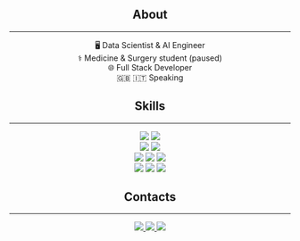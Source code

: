 <h2 align="center">About</h2>
<hr>
<div align="center">
  <p>
    🖥️ Data Scientist & AI Engineer<br>
    ⚕️ Medicine & Surgery student (paused)<br>
    🌐 Full Stack Developer<br>
    🇬🇧 🇮🇹 Speaking   
  </p>
</div>
<div>
  <h2 align="center">Skills</h2>
  <hr>
  <div align="center">
    <img src="https://img.shields.io/badge/Python-2b5b83?style=for-the-badge&logo=python&logoColor=white">
    <img src="https://img.shields.io/badge/JavaScript-F7DF1E?style=for-the-badge&logo=javascript&logoColor=black">
  </div>
  <div align="center">
    <img src="https://img.shields.io/badge/SQLite-232F3E?style=for-the-badge&logo=sqlite&logoColor=white">
    <img src="https://img.shields.io/badge/MySQL-07405E?style=for-the-badge&logo=mysql&logoColor=white">
  </div>
  <div align="center">
    <img src="https://img.shields.io/badge/HTML5-E34F26?style=for-the-badge&logo=html5&logoColor=white">
    <img src="https://img.shields.io/badge/CSS3-1572B6?style=for-the-badge&logo=css3&logoColor=white">
    <img src="https://img.shields.io/badge/Markdown-000000?style=for-the-badge&logo=markdown&logoColor=white">
  </div>
  <div align="center">
    <img src="https://img.shields.io/badge/Linux-444444?style=for-the-badge&logo=linux&logoColor=white">
    <img src="https://img.shields.io/badge/MacOS-000?style=for-the-badge&logo=apple&logoColor=black)">
    <img src="https://img.shields.io/badge/Windows-3D85C6?style=for-the-badge&logo=windows&logoColor=white">
  </div>
</div>
<div>
  <h2 align="center">Contacts</h2>
  <hr>
  <div align="center">
    <a href="https://voidpunk.github.io/">
      <img src="https://img.shields.io/badge/Website-00a10d?style=for-the-badge&label=🌐&labelColor=3a3c40">
    </a>
    <a href="https://t.me/https://t.me/voidpunk_glitch">
      <img src="https://img.shields.io/badge/Telegram-2CA5E0?style=for-the-badge&logo=telegram&logoColor=white">
    </a>
    <a href="mailto:voidpunk.glitch@gmail.com">
      <img src="https://img.shields.io/badge/Gmail-D14836?style=for-the-badge&logo=gmail&logoColor=white">
    </a>
  </div>
</div>
